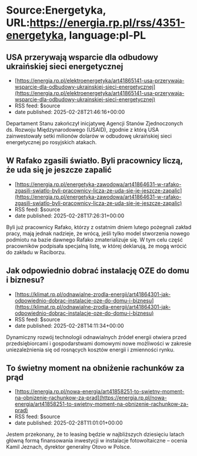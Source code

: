 # Source:Energetyka, URL:https://energia.rp.pl/rss/4351-energetyka, language:pl-PL

## USA przerywają wsparcie dla odbudowy ukraińskiej sieci energetycznej
 - [https://energia.rp.pl/elektroenergetyka/art41865141-usa-przerywaja-wsparcie-dla-odbudowy-ukrainskiej-sieci-energetycznej](https://energia.rp.pl/elektroenergetyka/art41865141-usa-przerywaja-wsparcie-dla-odbudowy-ukrainskiej-sieci-energetycznej)
 - RSS feed: $source
 - date published: 2025-02-28T21:46:16+00:00

Departament Stanu zakończył inicjatywę Agencji Stanów Zjednoczonych ds. Rozwoju Międzynarodowego (USAID), zgodnie z którą USA zainwestowały setki milionów dolarów w odbudowę ukraińskiej sieci energetycznej po rosyjskich atakach.

## W Rafako zgasili światło. Byli pracownicy liczą, że uda się je jeszcze zapalić
 - [https://energia.rp.pl/energetyka-zawodowa/art41864631-w-rafako-zgasili-swiatlo-byli-pracownicy-licza-ze-uda-sie-je-jeszcze-zapalic](https://energia.rp.pl/energetyka-zawodowa/art41864631-w-rafako-zgasili-swiatlo-byli-pracownicy-licza-ze-uda-sie-je-jeszcze-zapalic)
 - RSS feed: $source
 - date published: 2025-02-28T17:26:31+00:00

Byli już pracownicy Rafako, którzy z ostatnim dniem lutego pożegnali zakład pracy, mają jednak nadzieje, że wrócą, jeśli tylko model stworzenia nowego podmiotu na bazie dawnego Rafako zmaterializuje się. W tym celu część pracowników podpisała specjalną listę, w której deklarują, że mogą wrócić do zakładu w Raciborzu.

## Jak odpowiednio dobrać instalację OZE do domu i biznesu?
 - [https://klimat.rp.pl/odnawialne-zrodla-energii/art41864301-jak-odpowiednio-dobrac-instalacje-oze-do-domu-i-biznesu](https://klimat.rp.pl/odnawialne-zrodla-energii/art41864301-jak-odpowiednio-dobrac-instalacje-oze-do-domu-i-biznesu)
 - RSS feed: $source
 - date published: 2025-02-28T14:11:34+00:00

Dynamiczny rozwój technologii odnawialnych źródeł energii otwiera przed przedsiębiorcami i gospodarstwami domowymi nowe możliwości w zakresie uniezależnienia się od rosnących kosztów energii i zmienności rynku.

## To świetny moment na obniżenie rachunków za prąd
 - [https://energia.rp.pl/nowa-energia/art41858251-to-swietny-moment-na-obnizenie-rachunkow-za-prad](https://energia.rp.pl/nowa-energia/art41858251-to-swietny-moment-na-obnizenie-rachunkow-za-prad)
 - RSS feed: $source
 - date published: 2025-02-28T11:01:01+00:00

Jestem przekonany, że to leasing będzie w najbliższych dziesięciu latach główną formą finansowania inwestycji w instalacje fotowoltaiczne – ocenia Kamil Jeznach, dyrektor generalny Otovo w Polsce.

